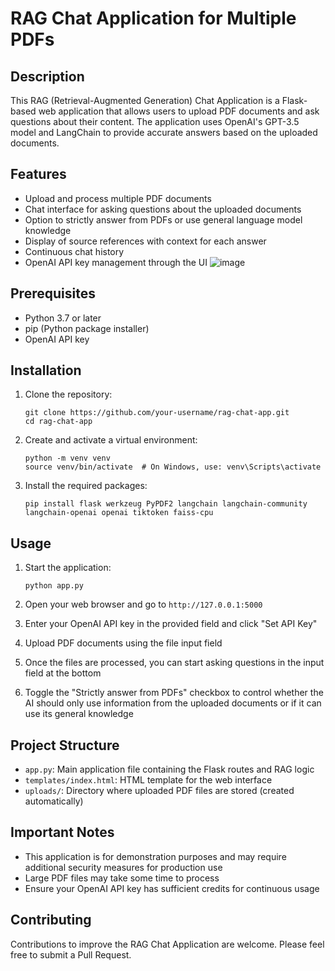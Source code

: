 # RAG Chat Application for Multiple PDFs

## Description

This RAG (Retrieval-Augmented Generation) Chat Application is a Flask-based web application that allows users to upload PDF documents and ask questions about their content. The application uses OpenAI's GPT-3.5 model and LangChain to provide accurate answers based on the uploaded documents.

## Features

- Upload and process multiple PDF documents
- Chat interface for asking questions about the uploaded documents
- Option to strictly answer from PDFs or use general language model knowledge
- Display of source references with context for each answer
- Continuous chat history
- OpenAI API key management through the UI
![image](https://github.com/user-attachments/assets/a015eb42-67d8-43cc-b29d-633fe47b1552)


## Prerequisites

- Python 3.7 or later
- pip (Python package installer)
- OpenAI API key

## Installation

1. Clone the repository:
   ```
   git clone https://github.com/your-username/rag-chat-app.git
   cd rag-chat-app
   ```

2. Create and activate a virtual environment:
   ```
   python -m venv venv
   source venv/bin/activate  # On Windows, use: venv\Scripts\activate
   ```

3. Install the required packages:
   ```
   pip install flask werkzeug PyPDF2 langchain langchain-community langchain-openai openai tiktoken faiss-cpu
   ```

## Usage

1. Start the application:
   ```
   python app.py
   ```

2. Open your web browser and go to `http://127.0.0.1:5000`

3. Enter your OpenAI API key in the provided field and click "Set API Key"

4. Upload PDF documents using the file input field

5. Once the files are processed, you can start asking questions in the input field at the bottom

6. Toggle the "Strictly answer from PDFs" checkbox to control whether the AI should only use information from the uploaded documents or if it can use its general knowledge

## Project Structure

- `app.py`: Main application file containing the Flask routes and RAG logic
- `templates/index.html`: HTML template for the web interface
- `uploads/`: Directory where uploaded PDF files are stored (created automatically)

## Important Notes

- This application is for demonstration purposes and may require additional security measures for production use
- Large PDF files may take some time to process
- Ensure your OpenAI API key has sufficient credits for continuous usage

## Contributing

Contributions to improve the RAG Chat Application are welcome. Please feel free to submit a Pull Request.


